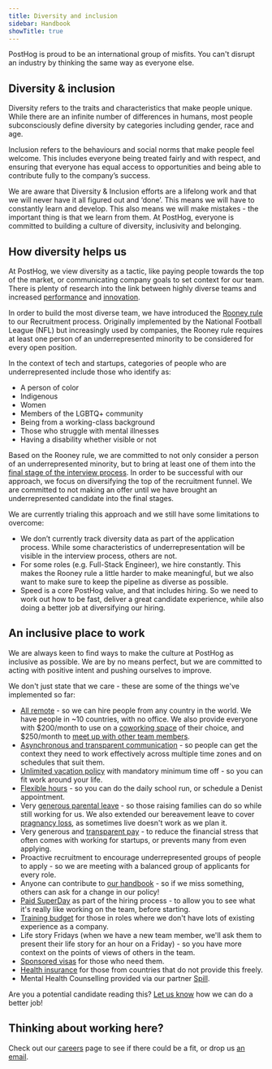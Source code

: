 ```yaml
---
title: Diversity and inclusion
sidebar: Handbook
showTitle: true
---
```


PostHog is proud to be an international group of misfits. You can't disrupt an industry by thinking the same way as everyone else.

## Diversity & inclusion

Diversity refers to the traits and characteristics that make people unique. While there are an infinite number of differences in humans, most people subconsciously define diversity by categories including gender, race and age.

Inclusion refers to the behaviours and social norms that make people feel welcome. This includes everyone being treated fairly and with respect, and ensuring that everyone has equal access to opportunities and being able to contribute fully to the company’s success.  

We are aware that Diversity & Inclusion  efforts are a lifelong work and that we will never have it all figured out and ‘done’. This means we will have to constantly learn and develop. This also means we will make mistakes - the important thing is that we learn from them. At PostHog, everyone is committed to building a culture of diversity, inclusivity and belonging.


## How diversity helps us

At PostHog, we view diversity as a tactic, like paying people towards the top of the market, or communicating company goals to set context for our team. There is plenty of research into the link between highly diverse teams and increased [performance](https://www.ucdenver.edu/docs/librariesprovider68/default-document-library/jmna-articles-bonuscontent-2.pdf?Status=Temp&sfvrsn=84c0fb9_2) and [innovation](https://www.bcg.com/en-us/publications/2018/how-diverse-leadership-teams-boost-innovation). 

In order to build the most diverse team, we have introduced the [Rooney rule](https://en.wikipedia.org/wiki/Rooney_Rule) to our Recruitment process. Originally implemented by the National Football League (NFL) but increasingly used by companies, the Rooney rule requires at least one person of an underrepresented minority to be considered for every open position.

In the context of tech and startups, categories of people who are underrepresented include those who identify as: 
* A person of color
* Indigenous
* Women
* Members of the LGBTQ+ community
* Being from a working-class background
* Those who struggle with mental illnesses
* Having a disability whether visible or not

Based on the Rooney rule, we are committed to not only consider a person of an underrepresented minority, but to bring at least one of them into the [final stage of the interview process](/handbook/people/hiring-process/#posthog-superday). In order to be successful with our approach, we focus on diversifying the top of the recruitment funnel. We are committed to not making an offer until we have brought an underrepresented candidate into the final stages. 

We are currently trialing this approach and we still have some limitations to overcome:
* We don’t currently track diversity data as part of the application process. While some characteristics of underrepresentation will be visible in the interview process, others are not. 
* For some roles (e.g. Full-Stack Engineer), we hire constantly. This makes the Rooney rule a little harder to make meaningful, but we also want to make sure to keep the pipeline as diverse as possible. 
* Speed is a core PostHog value, and that includes hiring. So we need to work out how to be fast, deliver a great candidate experience, while also doing a better job at diversifying our hiring.  

## An inclusive place to work

We are always keen to find ways to make the culture at PostHog as inclusive as possible. We are by no means perfect, but we are committed to acting with positive intent and pushing ourselves to improve. 

We don't just state that we care - these are some of the things we've implemented so far:

* [All remote](/handbook/company/team) - so we can hire people from any country in the world. We have people in ~10 countries, with no office. We also provide everyone  with $200/month to use on a [coworking space](/handbook/people/spending-money#work-space) of their choice, and $250/month to [meet up with other team members](/handbook/people/spending-money#meetups). 
* [Asynchronous and transparent communication](/handbook/company/communication) - so people can get the context they need to work effectively across multiple time zones and on schedules that suit them.
* [Unlimited vacation policy](/handbook/people/time-off/#permissionless-time-off) with mandatory minimum time off - so you can fit work around your life.
* [Flexible hours](https://posthog.com/handbook/people/flexible-working) - so you can do the daily school run, or schedule a Denist appointment. 
* Very [generous parental leave](/handbook/people/time-off/#parental-leave) - so those raising families can do so while still working for us. We also extended our bereavement leave to cover [pragnancy loss](/handbook/people/time-off/bereavements), as sometimes live doesn't work as we plan it.  
* Very generous and [transparent pay](/handbook/people/compensation) - to reduce the financial stress that often comes with working for startups, or prevents many from even applying.
* Proactive recruitment to encourage underrepresented groups of people to apply - so we are meeting with a balanced group of applicants for every role.
* Anyone can contribute to [our handbook](/handbook/) - so if we miss something, others can ask for a change in our policy!
* [Paid SuperDay](/careers#the-process) as part of the hiring process - to allow you to see what it's really like working on the team, before starting.
* [Training budget](/handbook/people/training#training-budget) for those in roles where we don't have lots of existing experience as a company.
* Life story Fridays (when we have a new team member, we'll ask them to present their life story for an hour on a Friday) - so you have more context on the points of views of others in the team.
* [Sponsored visas](/handbook/people/hiring-process#visa-sponsorship) for those who need them.
* [Health insurance](https://posthog.com/handbook/people/benefits#pension-and-401k-contributions) for those from countries that do not provide this freely.
* Mental Health Counselling provided via our partner [Spill](https://www.spill.chat/). 

Are you a potential candidate reading this? [Let us know](mailto:careers@posthog.com) how we can do a better job!

## Thinking about working here?

Check out our [careers](/careers) page to see if there could be a fit, or drop us [an email](mailto:careers@posthog.com).
